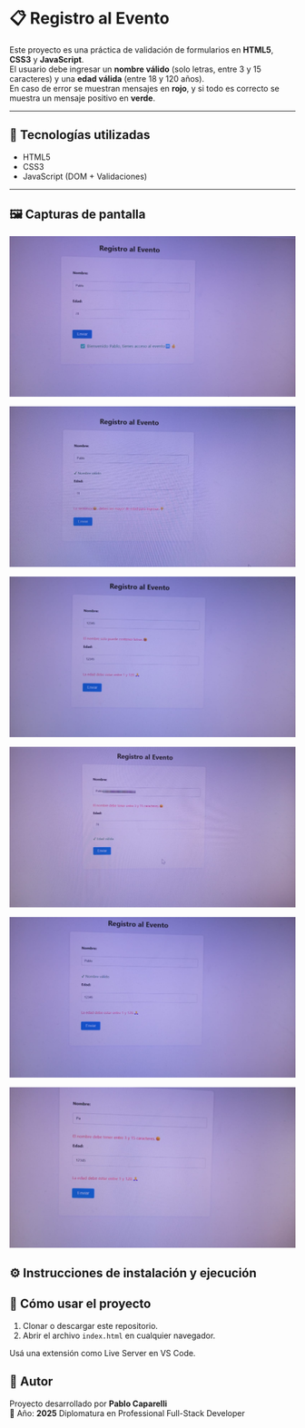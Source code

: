 # 📋 Registro al Evento

Este proyecto es una práctica de validación de formularios en **HTML5**, **CSS3** y **JavaScript**.  
El usuario debe ingresar un **nombre válido** (solo letras, entre 3 y 15 caracteres) y una **edad válida** (entre 18 y 120 años).  
En caso de error se muestran mensajes en **rojo**, y si todo es correcto se muestra un mensaje positivo en **verde**.

---

## 🚀 Tecnologías utilizadas

- HTML5
- CSS3
- JavaScript (DOM + Validaciones)

---

## 🖼️ Capturas de pantalla

![Bienvenido, tienes acceso al evento](./public/BienvenidoAlEvento.jpeg)

![Lo sentimos, no puede ingresar](./public/MenorDeEdad.jpeg)

![Error nombre y edad, solo letras](./public/ErrorNombreyEdad.jpeg)

![Nombre muy largo](./public/NombreMuyLargo.jpeg)

![Edad No Válida](./public/NombreValido-EdadNoValida.jpeg)

![Edad no Válida, Nombre corto](./public/ErrorNombre-Edad.jpeg)

## ⚙️ Instrucciones de instalación y ejecución

## 🚀 Cómo usar el proyecto

1. Clonar o descargar este repositorio.
2. Abrir el archivo `index.html` en cualquier navegador.

Usá una extensión como Live Server en VS Code.

## 👤 Autor

Proyecto desarrollado por **Pablo Caparelli**  
📅 Año: **2025**
Diplomatura en Professional Full-Stack Developer
